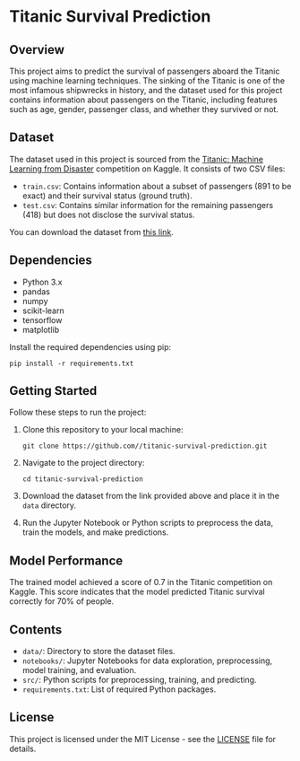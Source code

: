 # Titanic Survival Prediction

## Overview
This project aims to predict the survival of passengers aboard the Titanic using machine learning techniques. The sinking of the Titanic is one of the most infamous shipwrecks in history, and the dataset used for this project contains information about passengers on the Titanic, including features such as age, gender, passenger class, and whether they survived or not.

## Dataset
The dataset used in this project is sourced from the [Titanic: Machine Learning from Disaster](https://www.kaggle.com/c/titanic) competition on Kaggle. It consists of two CSV files:

- `train.csv`: Contains information about a subset of passengers (891 to be exact) and their survival status (ground truth).
- `test.csv`: Contains similar information for the remaining passengers (418) but does not disclose the survival status.

You can download the dataset from [this link](https://www.kaggle.com/c/titanic/data). 

## Dependencies
- Python 3.x
- pandas
- numpy
- scikit-learn
- tensorflow
- matplotlib

Install the required dependencies using pip:

```
pip install -r requirements.txt
```

## Getting Started
Follow these steps to run the project:

1. Clone this repository to your local machine:

    ```
    git clone https://github.com//titanic-survival-prediction.git
    ```

2. Navigate to the project directory:

    ```
    cd titanic-survival-prediction
    ```

3. Download the dataset from the link provided above and place it in the `data` directory.

4. Run the Jupyter Notebook or Python scripts to preprocess the data, train the models, and make predictions.

## Model Performance
The trained model achieved a score of 0.7 in the Titanic competition on Kaggle. This score indicates that the model predicted Titanic survival correctly for 70% of people.

## Contents
- `data/`: Directory to store the dataset files.
- `notebooks/`: Jupyter Notebooks for data exploration, preprocessing, model training, and evaluation.
- `src/`: Python scripts for preprocessing, training, and predicting.
- `requirements.txt`: List of required Python packages.

## License
This project is licensed under the MIT License - see the [LICENSE](LICENSE) file for details.
